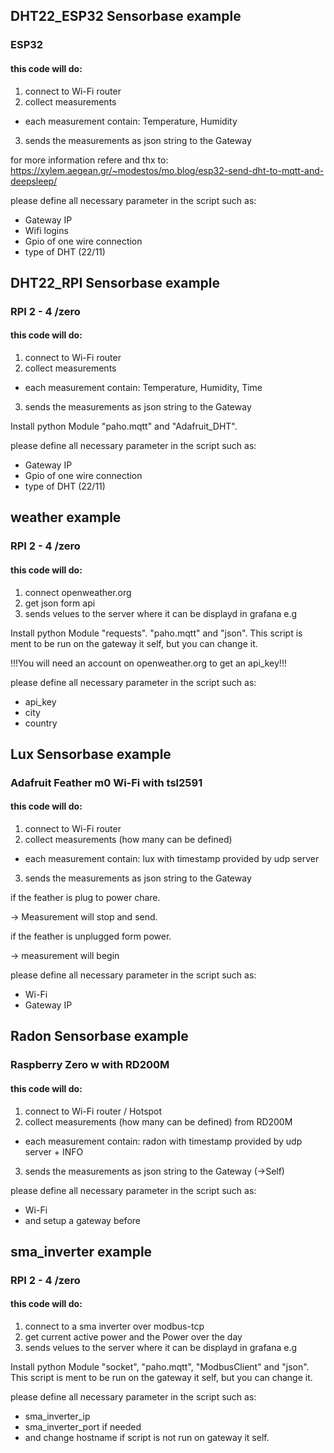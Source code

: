 ## DHT22_ESP32 Sensorbase example
### ESP32
#### this code will do:
1. connect to Wi-Fi router
2. collect measurements
- each measurement contain: Temperature, Humidity
3. sends the measurements as json string to the Gateway

for more information refere and thx to:
https://xylem.aegean.gr/~modestos/mo.blog/esp32-send-dht-to-mqtt-and-deepsleep/

please define all necessary parameter in the script such as:
- Gateway IP
- Wifi logins
- Gpio of one wire connection
- type of DHT (22/11)

## DHT22_RPI Sensorbase example
### RPI 2 - 4 /zero
#### this code will do:
1. connect to Wi-Fi router
2. collect measurements
- each measurement contain: Temperature, Humidity, Time
3. sends the measurements as json string to the Gateway

Install python Module "paho.mqtt" and "Adafruit_DHT".

please define all necessary parameter in the script such as:
- Gateway IP
- Gpio of one wire connection
- type of DHT (22/11)

## weather example
### RPI 2 - 4 /zero
#### this code will do:
1. connect openweather.org
2. get json form api
3. sends velues to the server where it can be displayd in grafana e.g

Install python Module "requests". "paho.mqtt" and "json".
This script is ment to be run on the gateway it self, but you can change it.

!!!You will need an account on openweather.org to get an api_key!!!

please define all necessary parameter in the script such as:
- api_key
- city
- country

## Lux Sensorbase example
### Adafruit Feather m0 Wi-Fi with tsl2591
#### this code will do:

1. connect to Wi-Fi router
2. collect measurements (how many can be defined)
- each measurement contain: lux with timestamp provided by udp server
3. sends the measurements as json string to the Gateway

if the feather is plug to power chare.

 -> Measurement will stop and send. 
 
if the feather is unplugged form power.

 -> measurement will begin

please define all necessary parameter in the script such as:
- Wi-Fi
- Gateway IP

## Radon Sensorbase example
### Raspberry Zero w with RD200M
#### this code will do:

1. connect to Wi-Fi router / Hotspot
2. collect measurements (how many can be defined) from RD200M
- each measurement contain: radon with timestamp provided by udp server + INFO
3. sends the measurements as json string to the Gateway (->Self)

please define all necessary parameter in the script such as:
- Wi-Fi
- and setup a gateway before

## sma_inverter example
### RPI 2 - 4 /zero
#### this code will do:
1. connect to a sma inverter over modbus-tcp
2. get current active power and the Power over the day
3. sends velues to the server where it can be displayd in grafana e.g

Install python Module "socket", "paho.mqtt", "ModbusClient" and "json".
This script is ment to be run on the gateway it self, but you can change it.

please define all necessary parameter in the script such as:
- sma_inverter_ip
- sma_inverter_port if needed
- and change hostname if script is not run on gateway it self.
